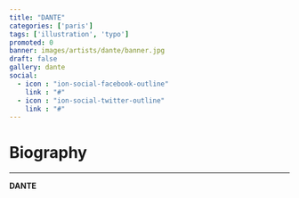 ```yaml
---
title: "DANTE"
categories: ['paris']
tags: ['illustration', 'typo']
promoted: 0
banner: images/artists/dante/banner.jpg
draft: false
gallery: dante
social:
  - icon : "ion-social-facebook-outline"
    link : "#"
  - icon : "ion-social-twitter-outline"
    link : "#"
---
```


# Biography
---

**DANTE**